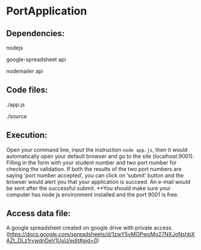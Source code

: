 # PortApplication

## Dependencies:
nodejs

google-spreadsheet api

nodemailer api

## Code files:
./app.js

./source

## Execution:
Open your command line, input the instruction `node app.js`, then it would automatically open your default browser and go to the site (localhost:9001). Filling in the form with your student number and two port number for checking the validation. If both the results of the two port numbers are saying ‘port number accepted’, you can click on ‘submit’ button and the browser would alert you that your application is succeed. An e-mail would be sent after the successful submit. 
**You should make sure your computer has node js environment installed and the port 9001 is free.

## Access data file:
A google spreadsheet created on google drive with private access.
(https://docs.google.com/spreadsheets/d/1zwY5vMOPwoMo27NXJoNshbXAZt_DLz1rvwdnDeV1UuU/edit#gid=0)
